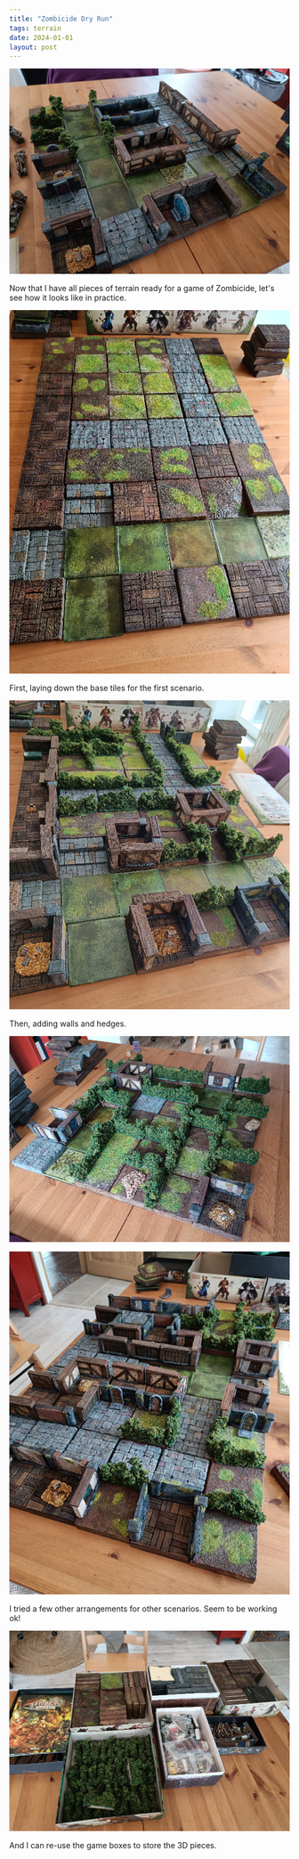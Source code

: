 ```yaml
---
title: "Zombicide Dry Run"
tags: terrain
date: 2024-01-01
layout: post
---
```


![image-20231227091223813](./image-20231227091223813.png)

Now that I have all pieces of terrain ready for a game of Zombicide, let's see how it looks like in practice.

![image-20231227091259110](./image-20231227091259110.png)

First, laying down the base tiles for the first scenario.

![image-20231227091328605](./image-20231227091328605.png)

Then, adding walls and hedges.

![image-20231227091352933](./image-20231227091352933.png)

![image-20231227091430125](./image-20231227091430125.png)

I tried a few other arrangements for other scenarios. Seem to be working ok!

![image-20231227091455376](./image-20231227091455376.png)

And I can re-use the game boxes to store the 3D pieces.

